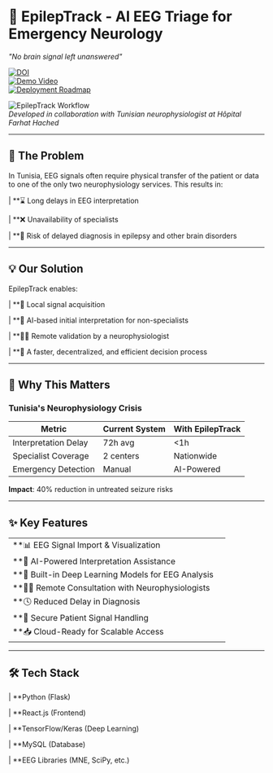 # 🧠 EpilepTrack - AI EEG Triage for Emergency Neurology  
*"No brain signal left unanswered"*  

[![DOI](https://img.shields.io/badge/DOI-10.XXXXX/abcdef-blue)](https://doi.org/your_doi)  
[![Demo Video](https://img.shields.io/badge/▶️_Clinical_Demo-Watch_Now-red)](https://drive.google.com/file/d/1edPEqpNOafQ3hIIFqfNFXzMfSM6Uznxq/view)  
[![Deployment Roadmap](https://img.shields.io/badge/🚀_Deployment-Q4_2024-green)](DEPLOYMENT_LINK)  

![EpilepTrack Workflow](https://via.placeholder.com/1200x600?text=EEG+Acquisition→AI+Triage→Neurophysiologist+Validation)  
*Developed in collaboration with Tunisian neurophysiologist at Hôpital Farhat Hached*

---
## 🚀 The Problem
In Tunisia, EEG signals often require physical transfer of the patient or data to one of the only two neurophysiology services. This results in:

| **⌛ Long delays in EEG interpretation

| **❌ Unavailability of specialists

| **🧠 Risk of delayed diagnosis in epilepsy and other brain disorders

---

## 💡 Our Solution
EpilepTrack enables:

| **📡 Local signal acquisition

| **🧠 AI-based initial interpretation for non-specialists

| **👨‍⚕️ Remote validation by a neurophysiologist

| **🔄 A faster, decentralized, and efficient decision process

---

## 🚨 Why This Matters
### Tunisia's Neurophysiology Crisis
| Metric | Current System | With EpilepTrack |
|--------|---------------|------------------|
| Interpretation Delay | 72h avg | <1h |
| Specialist Coverage | 2 centers | Nationwide |
| Emergency Detection | Manual | AI-Powered |

**Impact**: 40% reduction in untreated seizure risks 

---

## ✨ Key Features
| | |
|-|-|
| **📊 EEG Signal Import & Visualization
| **🤖 AI-Powered Interpretation Assistance
| **🧠 Built-in Deep Learning Models for EEG Analysis
| **🧑‍⚕️ Remote Consultation with Neurophysiologists
| **🕓 Reduced Delay in Diagnosis
| **🔐 Secure Patient Signal Handling
| **📥 Cloud-Ready for Scalable Access

---

## 🛠 Tech Stack
| **Python (Flask)

| **React.js (Frontend)

| **TensorFlow/Keras (Deep Learning)

| **MySQL (Database)

| **EEG Libraries (MNE, SciPy, etc.)
